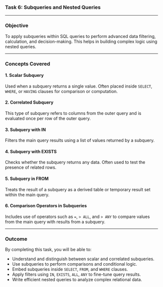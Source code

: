 

### **Task 6: Subqueries and Nested Queries**

---

### **Objective**

To apply subqueries within SQL queries to perform advanced data filtering, calculation, and decision-making. This helps in building complex logic using nested queries.

---

### **Concepts Covered**

####  1. Scalar Subquery

Used when a subquery returns a single value. Often placed inside `SELECT`, `WHERE`, or `HAVING` clauses for comparison or computation.

####  2. Correlated Subquery

This type of subquery refers to columns from the outer query and is evaluated once per row of the outer query.

####  3. Subquery with IN

Filters the main query results using a list of values returned by a subquery.

####  4. Subquery with EXISTS

Checks whether the subquery returns any data. Often used to test the presence of related rows.

####  5. Subquery in FROM

Treats the result of a subquery as a derived table or temporary result set within the main query.

####  6. Comparison Operators in Subqueries

Includes use of operators such as `=`, `> ALL`, and `> ANY` to compare values from the main query with results from a subquery.

---

###  **Outcome**

By completing this task, you will be able to:

* Understand and distinguish between scalar and correlated subqueries.
* Use subqueries to perform comparisons and conditional logic.
* Embed subqueries inside `SELECT`, `FROM`, and `WHERE` clauses.
* Apply filters using `IN`, `EXISTS`, `ALL`, `ANY` to fine-tune query results.
* Write efficient nested queries to analyze complex relational data.


